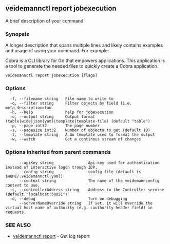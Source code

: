 ## veidemannctl report jobexecution

A brief description of your command

### Synopsis

A longer description that spans multiple lines and likely contains examples
and usage of using your command. For example:

Cobra is a CLI library for Go that empowers applications.
This application is a tool to generate the needed files
to quickly create a Cobra application.

```
veidemannctl report jobexecution [flags]
```

### Options

```
  -f, --filename string   File name to write to
  -q, --filter string     Filter objects by field (i.e. meta.description=foo
  -h, --help              help for jobexecution
  -o, --output string     Output format (table|wide|json|yaml|template|template-file) (default "table")
  -p, --page int32        The page number
  -s, --pagesize int32    Number of objects to get (default 10)
  -t, --template string   A Go template used to format the output
  -w, --watch             Get a continous stream of changes
```

### Options inherited from parent commands

```
      --apiKey string               Api-key used for authentication instead of interactive logon trough IDP.
      --config string               config file (default is $HOME/.veidemannctl.yaml)
      --context string              The name of the veidemannconfig context to use.
  -c, --controllerAddress string    Address to the Controller service (default "localhost:50051")
  -d, --debug                       Turn on debugging
      --serverNameOverride string   If set, it will override the virtual host name of authority (e.g. :authority header field) in requests.
```

### SEE ALSO

* [veidemannctl report](veidemannctl_report.md)	 - Get log report

